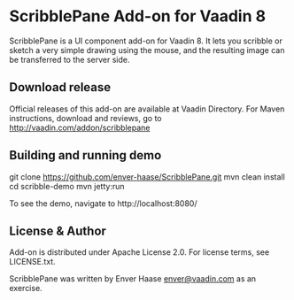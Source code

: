 # ScribblePane Add-on for Vaadin 8

ScribblePane is a UI component add-on for Vaadin 8.
It lets you scribble or sketch a very simple drawing using the mouse, and the resulting image can be transferred to the server side.

## Download release

Official releases of this add-on are available at Vaadin Directory. For Maven instructions, download and reviews, go to http://vaadin.com/addon/scribblepane

## Building and running demo

git clone https://github.com/enver-haase/ScribblePane.git
mvn clean install
cd scribble-demo
mvn jetty:run

To see the demo, navigate to http://localhost:8080/

## License & Author

Add-on is distributed under Apache License 2.0. For license terms, see LICENSE.txt.

ScribblePane was written by Enver Haase <enver@vaadin.com> as an exercise.
